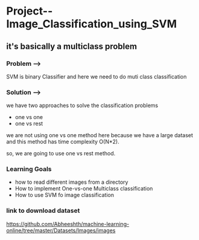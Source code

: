 # Project--Image_Classification_using_SVM


## it's basically a multiclass problem

### Problem -->

SVM is binary Classifier and here we need to do muti class classification

### Solution -->

we have two approaches to solve the classification problems

 * one vs one
 * one vs rest
 
we are not using one vs one method here because we have a large dataset and this method has time complexity O(N*2).

so, we are going to use one vs rest method.

### Learning Goals
 * how to read different images from a directory 
 * How to implement One-vs-one Multiclass classification
 * How to use SVM fo image classification


###  link to download dataset
https://github.com/Abheeshth/machine-learning-online/tree/master/Datasets/Images/images
